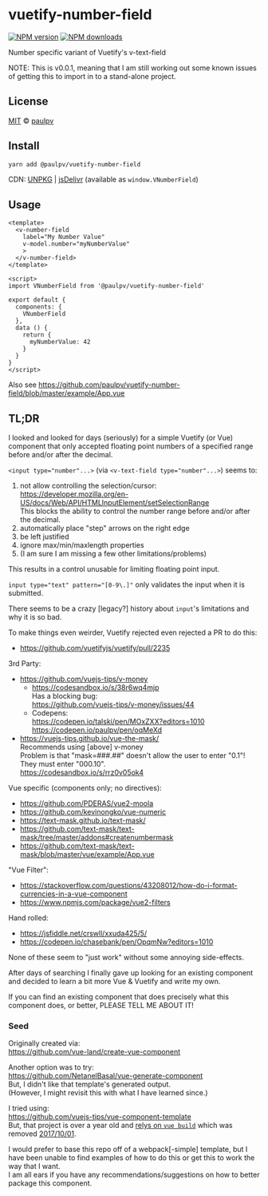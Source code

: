 # vuetify-number-field

[![NPM version](https://img.shields.io/npm/v/vuetify-number-field.svg?style=flat)](https://npmjs.com/package/vuetify-number-field) [![NPM downloads](https://img.shields.io/npm/dm/vuetify-number-field.svg?style=flat)](https://npmjs.com/package/vuetify-number-field)

Number specific variant of Vuetify's v-text-field

NOTE: This is v0.0.1, meaning that I am still working out some known issues of getting this to import in to a stand-alone project.

## License

[MIT](https://github.com/paulpv/vuetify-number-field/blob/master/LICENSE.md) &copy; [paulpv](https://github.com/paulpv/)

## Install

```bash
yarn add @paulpv/vuetify-number-field
```

CDN: [UNPKG](https://unpkg.com/@paulpv/vuetify-number-field) | [jsDelivr](https://www.jsdelivr.com/package/npm/@paulpv/vuetify-number-field) (available as `window.VNumberField`)

## Usage

```vue
<template>
  <v-number-field
    label="My Number Value"
    v-model.number="myNumberValue"
    >
  </v-number-field>
</template>

<script>
import VNumberField from '@paulpv/vuetify-number-field'

export default {
  components: {
    VNumberField
  },
  data () {
    return {
      myNumberValue: 42
    }
  }
}
</script>
```

Also see https://github.com/paulpv/vuetify-number-field/blob/master/example/App.vue

## TL;DR

I looked and looked for days (seriously) for a simple Vuetify (or Vue) component that only accepted floating point numbers of a specified range before and/or after the decimal.

`<input type="number"...>` (via `<v-text-field type="number"...>`) seems to:

1) not allow controlling the selection/cursor:  
https://developer.mozilla.org/en-US/docs/Web/API/HTMLInputElement/setSelectionRange  
This blocks the ability to control the number range before and/or after the decimal.
2) automatically place "step" arrows on the right edge
3) be left justified
4) ignore max/min/maxlength properties
5) (I am sure I am missing a few other limitations/problems)

This results in a control unusable for limiting floating point input.

`input type="text" pattern="[0-9\.]"` only validates the input when it is submitted.

There seems to be a crazy [legacy?] history about `input`'s limitations and why it is so bad.

To make things even weirder, Vuetify rejected even rejected a PR to do this:
* https://github.com/vuetifyjs/vuetify/pull/2235

3rd Party:
* https://github.com/vuejs-tips/v-money
  * https://codesandbox.io/s/38r6wq4mjp  
    Has a blocking bug:  
    https://github.com/vuejs-tips/v-money/issues/44
  * Codepens:  
    https://codepen.io/talski/pen/MOxZXX?editors=1010  
    https://codepen.io/paulpv/pen/oqMeXd  
* https://vuejs-tips.github.io/vue-the-mask/  
  Recommends using [above] v-money  
  Problem is that "mask=###.##" doesn't allow the user to enter "0.1"! They must enter "000.10".  
  https://codesandbox.io/s/rrz0v05ok4  

Vue specific (components only; no directives):
* https://github.com/PDERAS/vue2-moola
* https://github.com/kevinongko/vue-numeric
* https://text-mask.github.io/text-mask/
* https://github.com/text-mask/text-mask/tree/master/addons#createnumbermask
* https://github.com/text-mask/text-mask/blob/master/vue/example/App.vue

"Vue Filter":
* https://stackoverflow.com/questions/43208012/how-do-i-format-currencies-in-a-vue-component
* https://www.npmjs.com/package/vue2-filters

Hand rolled:
* https://jsfiddle.net/crswll/xxuda425/5/
* https://codepen.io/chasebank/pen/OpqmNw?editors=1010

None of these seem to "just work" without some annoying side-effects.

After days of searching I finally gave up looking for an existing component and decided to learn a bit more Vue & Vuetify and write my own.

If you can find an existing component that does precisely what this component does, or better, PLEASE TELL ME ABOUT IT!

### Seed

Originally created via:  
https://github.com/vue-land/create-vue-component

Another option was to try:  
https://github.com/NetanelBasal/vue-generate-component  
But, I didn't like that template's generated output.  
(However, I might revisit this with what I have learned since.)

I tried using:  
https://github.com/vuejs-tips/vue-component-template  
But, that project is over a year old and [relys on `vue build`](https://github.com/vuejs-tips/vue-component-template/blob/master/template/package.json) which was removed [2017/10/01](https://github.com/vuejs/vue-cli/commit/ad2b1917b0986ac1c77c55ea91d3fe9ed8ad0388).

I would prefer to base this repo off of a webpack[-simple] template, but I have been unable to find examples of how to do this or get this to work the way that I want.  
I am all ears if you have any recommendations/suggestions on how to better package this component.
